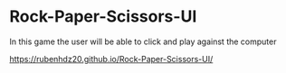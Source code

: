 # Rock-Paper-Scissors-UI
In this game the user will be able to click and play against the computer 

https://rubenhdz20.github.io/Rock-Paper-Scissors-UI/ 
